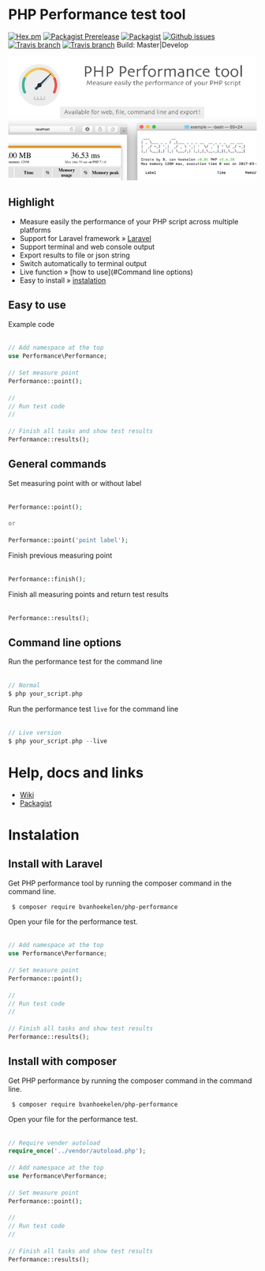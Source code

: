 # PHP Performance test tool

[![Hex.pm](https://img.shields.io/hexpm/l/plug.svg?maxAge=2592000&style=flat-square)](https://github.com/bvanhoekelen/php-compressor/blob/master/LICENSE)
[![Packagist Prerelease](https://img.shields.io/packagist/vpre/bvanhoekelen/php-performance.svg?style=flat-square)](https://packagist.org/packages/bvanhoekelen/php-performance)
[![Packagist](https://img.shields.io/packagist/dt/bvanhoekelen/php-performance.svg?style=flat-square)](https://packagist.org/packages/bvanhoekelen/php-performance)
[![Github issues](https://img.shields.io/github/issues/bvanhoekelen/php-performance.svg?style=flat-square)](https://github.com/bvanhoekelen/php-performance/issues)
[![Travis branch](https://img.shields.io/travis/bvanhoekelen/php-performance/master.svg?style=flat-square)](https://travis-ci.org/bvanhoekelen/php-performance)
[![Travis branch](https://img.shields.io/travis/bvanhoekelen/php-performance/develop.svg?style=flat-square)](https://travis-ci.org/bvanhoekelen/php-performance) Build: Master|Develop

<p align="center"><img src="/assets/raw/php-performance-tool.png" alt="PHP performance tool" /></p>

## Highlight
- Measure easily the performance of your PHP script across multiple platforms
- Support for Laravel framework » [Laravel](https://laravel.com)
- Support terminal and web console output
- Export results to file or json string
- Switch automatically to terminal output
- Live function » [how to use](#Command line options)
- Easy to install » [instalation](#instalation)

## Easy to use
Example code
```php

// Add namespace at the top
use Performance\Performance;

// Set measure point
Performance::point();

//
// Run test code
//

// Finish all tasks and show test results
Performance::results();

```

## General commands
Set measuring point with or without label

```php

Performance::point();

or 

Performance::point('point label');

```

Finish previous measuring point 

```php

Performance::finish();

```

Finish all measuring points and return test results

```php

Performance::results();

```

## Command line options

Run the performance test for the command line

```php

// Normal
$ php your_script.php
```
Run the performance test `live` for the command line

```php

// Live version
$ php your_script.php --live 

```

# Help, docs and links
- [Wiki](https://github.com/bvanhoekelen/php-performance/wiki)
- [Packagist](https://packagist.org/packages/bvanhoekelen/php-performance)

# Instalation

## Install with Laravel
Get PHP performance tool by running the composer command in the command line. 
```{r, engine='bash', count_lines}
 $ composer require bvanhoekelen/php-performance
```

Open your file for the performance test.
```php

// Add namespace at the top
use Performance\Performance;

// Set measure point
Performance::point();

//
// Run test code
//

// Finish all tasks and show test results
Performance::results();

```

## Install with composer
Get PHP performance by running the composer command in the command line. 
```{r, engine='bash', count_lines}
 $ composer require bvanhoekelen/php-performance
```

Open your file for the performance test.
```php

// Require vender autoload
require_once('../vendor/autoload.php');

// Add namespace at the top
use Performance\Performance;

// Set measure point
Performance::point();

//
// Run test code
//

// Finish all tasks and show test results
Performance::results();

```